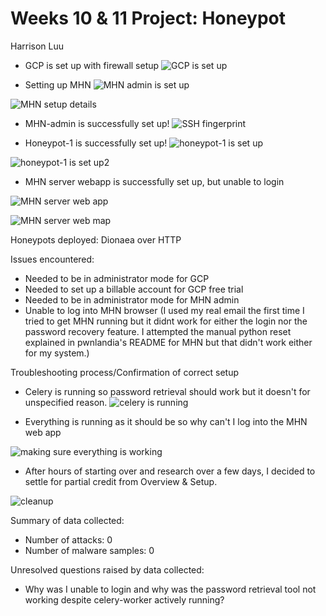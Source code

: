 # Weeks 10 & 11 Project: Honeypot

Harrison Luu

- GCP is set up with firewall setup
![GCP is set up](https://user-images.githubusercontent.com/43581439/79606489-ae52eb00-80bf-11ea-8428-5d74db2ea602.png)




- Setting up MHN
![MHN admin is set up](https://user-images.githubusercontent.com/43581439/79612958-a1d48f80-80cb-11ea-904b-496f90fca78f.png)

![MHN setup details](https://user-images.githubusercontent.com/43581439/79612964-a39e5300-80cb-11ea-9af0-dd8a17a5a963.png)




- MHN-admin is successfully set up!
![SSH fingerprint](https://user-images.githubusercontent.com/43581439/79612972-a7ca7080-80cb-11ea-91c9-b424d95a1fab.png)



- Honeypot-1 is successfully set up!
![honeypot-1 is set up](https://user-images.githubusercontent.com/43581439/79612952-9ed99f00-80cb-11ea-9c5b-8e0cdc8ac5cc.png)

![honeypot-1 is set up2](https://user-images.githubusercontent.com/43581439/79612954-a00acc00-80cb-11ea-8c56-cc9ef4fcac5f.png)



- MHN server webapp is successfully set up, but unable to login

![MHN server web app](https://user-images.githubusercontent.com/43581439/79625542-bfb7e980-80f7-11ea-858e-f69c86d53eb4.png)

![MHN server web map](https://user-images.githubusercontent.com/43581439/79625543-c0508000-80f7-11ea-8c19-9ae6a6822e97.png)




Honeypots deployed: Dionaea over HTTP

Issues encountered: 
  - Needed to be in administrator mode for GCP
  - Needed to set up a billable account for GCP free trial
  - Needed to be in administrator mode for MHN admin
  - Unable to log into MHN browser (I used my real email the first time I tried to get MHN running but it didnt work for either the login nor the password recovery feature. I attempted the manual python reset explained in pwnlandia's README for MHN but that didn't work either for my system.)
  
  Troubleshooting process/Confirmation of correct setup
 
- Celery is running so password retrieval should work but it doesn't for unspecified reason.
![celery is running](https://user-images.githubusercontent.com/43581439/79625537-be86bc80-80f7-11ea-832f-a53a80b6d7f1.png)

- Everything is running as it should be so why can't I log into the MHN web app

![making sure everything is working](https://user-images.githubusercontent.com/43581439/79625540-bfb7e980-80f7-11ea-8511-eef72fd9ead9.png)

- After hours of starting over and research over a few days, I decided to settle for partial credit from Overview & Setup.

![cleanup](https://user-images.githubusercontent.com/43581439/79625539-bf1f5300-80f7-11ea-9ce4-0d70a7b61099.png)  
  
Summary of data collected:

  - Number of attacks: 0
  - Number of malware samples: 0


Unresolved questions raised by data collected:
  - Why was I unable to login and why was the password retrieval tool not working despite celery-worker actively running?
